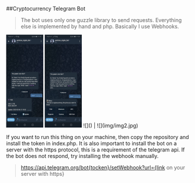 ##Cryptocurrency Telegram Bot

>The bot uses only one guzzle library to send requests. Everything else is implemented by hand and php. Basically I use Webhooks.

<tr>
  <td><img src="img/img1.jpg" width="100px" height="250px" ></td>
  <td><img src="img/img2.jpg" width="100px" height="250px" ></td>
<tr>
![]() | ![](img/img2.jpg)

If you want to run this thing on your machine, then copy the repository and install the token in index.php. It is also important to install the bot on a server with the https protocol, this is a requirement of the telegram api. If the bot does not respond, try installing the webhook manually.

>https://api.telegram.org/bot{tocken}/setWebhook?url={link on your server with https}
